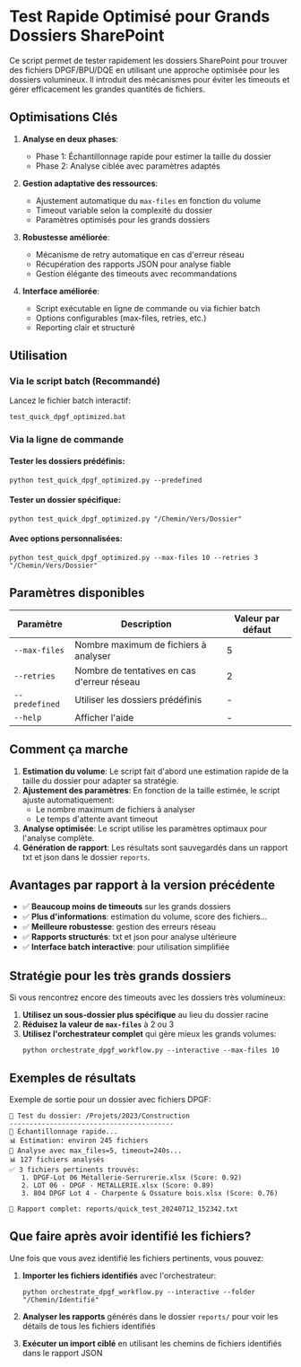 # Test Rapide Optimisé pour Grands Dossiers SharePoint

Ce script permet de tester rapidement les dossiers SharePoint pour trouver des fichiers DPGF/BPU/DQE en utilisant une approche optimisée pour les dossiers volumineux. Il introduit des mécanismes pour éviter les timeouts et gérer efficacement les grandes quantités de fichiers.

## Optimisations Clés

1. **Analyse en deux phases**:
   - Phase 1: Échantillonnage rapide pour estimer la taille du dossier
   - Phase 2: Analyse ciblée avec paramètres adaptés

2. **Gestion adaptative des ressources**:
   - Ajustement automatique du `max-files` en fonction du volume
   - Timeout variable selon la complexité du dossier
   - Paramètres optimisés pour les grands dossiers

3. **Robustesse améliorée**:
   - Mécanisme de retry automatique en cas d'erreur réseau
   - Récupération des rapports JSON pour analyse fiable
   - Gestion élégante des timeouts avec recommandations

4. **Interface améliorée**:
   - Script exécutable en ligne de commande ou via fichier batch
   - Options configurables (max-files, retries, etc.)
   - Reporting clair et structuré

## Utilisation

### Via le script batch (Recommandé)

Lancez le fichier batch interactif:

```
test_quick_dpgf_optimized.bat
```

### Via la ligne de commande

#### Tester les dossiers prédéfinis:

```
python test_quick_dpgf_optimized.py --predefined
```

#### Tester un dossier spécifique:

```
python test_quick_dpgf_optimized.py "/Chemin/Vers/Dossier"
```

#### Avec options personnalisées:

```
python test_quick_dpgf_optimized.py --max-files 10 --retries 3 "/Chemin/Vers/Dossier"
```

## Paramètres disponibles

| Paramètre | Description | Valeur par défaut |
|-----------|-------------|-------------------|
| `--max-files` | Nombre maximum de fichiers à analyser | 5 |
| `--retries` | Nombre de tentatives en cas d'erreur réseau | 2 |
| `--predefined` | Utiliser les dossiers prédéfinis | - |
| `--help` | Afficher l'aide | - |

## Comment ça marche

1. **Estimation du volume**: Le script fait d'abord une estimation rapide de la taille du dossier pour adapter sa stratégie.
2. **Ajustement des paramètres**: En fonction de la taille estimée, le script ajuste automatiquement:
   - Le nombre maximum de fichiers à analyser
   - Le temps d'attente avant timeout
3. **Analyse optimisée**: Le script utilise les paramètres optimaux pour l'analyse complète.
4. **Génération de rapport**: Les résultats sont sauvegardés dans un rapport txt et json dans le dossier `reports`.

## Avantages par rapport à la version précédente

- ✅ **Beaucoup moins de timeouts** sur les grands dossiers
- ✅ **Plus d'informations**: estimation du volume, score des fichiers...
- ✅ **Meilleure robustesse**: gestion des erreurs réseau
- ✅ **Rapports structurés**: txt et json pour analyse ultérieure
- ✅ **Interface batch interactive**: pour utilisation simplifiée

## Stratégie pour les très grands dossiers

Si vous rencontrez encore des timeouts avec les dossiers très volumineux:

1. **Utilisez un sous-dossier plus spécifique** au lieu du dossier racine
2. **Réduisez la valeur de `max-files`** à 2 ou 3
3. **Utilisez l'orchestrateur complet** qui gère mieux les grands volumes:
   ```
   python orchestrate_dpgf_workflow.py --interactive --max-files 10
   ```

## Exemples de résultats

Exemple de sortie pour un dossier avec fichiers DPGF:

```
📁 Test du dossier: /Projets/2023/Construction
-----------------------------------------
🔄 Échantillonnage rapide...
📊 Estimation: environ 245 fichiers
🔄 Analyse avec max_files=5, timeout=240s...
📊 127 fichiers analysés
✅ 3 fichiers pertinents trouvés:
   1. DPGF-Lot 06 Métallerie-Serrurerie.xlsx (Score: 0.92)
   2. LOT 06 - DPGF - METALLERIE.xlsx (Score: 0.89)
   3. 804 DPGF Lot 4 - Charpente & Ossature bois.xlsx (Score: 0.76)

📝 Rapport complet: reports/quick_test_20240712_152342.txt
```

## Que faire après avoir identifié les fichiers?

Une fois que vous avez identifié les fichiers pertinents, vous pouvez:

1. **Importer les fichiers identifiés** avec l'orchestrateur:
   ```
   python orchestrate_dpgf_workflow.py --interactive --folder "/Chemin/Identifié"
   ```

2. **Analyser les rapports** générés dans le dossier `reports/` pour voir les détails de tous les fichiers identifiés

3. **Exécuter un import ciblé** en utilisant les chemins de fichiers identifiés dans le rapport JSON
